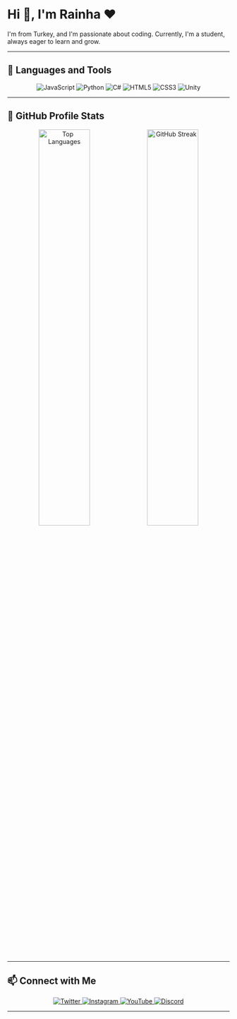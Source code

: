 # Hi 👋, I'm Rainha ❤️

I'm from Turkey, and I'm passionate about coding. Currently, I'm a student, always eager to learn and grow.

---

## 🚀 Languages and Tools

<p align="center">
  <img src="https://img.shields.io/badge/-JavaScript-F7DF1E?style=for-the-badge&logo=javascript&logoColor=black" alt="JavaScript" />
  <img src="https://img.shields.io/badge/-Python-3776AB?style=for-the-badge&logo=python&logoColor=white" alt="Python" />
  <img src="https://img.shields.io/badge/-C%23-239120?style=for-the-badge&logo=c-sharp&logoColor=white" alt="C#" />
  <img src="https://img.shields.io/badge/-HTML5-E34F26?style=for-the-badge&logo=html5&logoColor=white" alt="HTML5" />
  <img src="https://img.shields.io/badge/-CSS3-1572B6?style=for-the-badge&logo=css3&logoColor=white" alt="CSS3" />
  <img src="https://img.shields.io/badge/-Unity-000000?style=for-the-badge&logo=unity&logoColor=white" alt="Unity" />
</p>

---

## 🌟 GitHub Profile Stats

<p align="center">
  <img src="https://camo.githubusercontent.com/178f196e98d23b92706bf102d96cc0fb03b6c8e01c2a3e5536c797d176971614/68747470733a2f2f6769746875622d726561646d652d73746174732e76657263656c2e6170702f6170692f746f702d6c616e67733f757365726e616d653d7261696e686138372673686f775f69636f6e733d74727565266c6f63616c653d656e266c61796f75743d636f6d70616374" alt="Top Languages" width="48%" />
  <img src="https://camo.githubusercontent.com/d3624a1ac966211cc741d6a1f3a3998b857cd9108345bc00643f0f3aabdcc29e/68747470733a2f2f6769746875622d726561646d652d73747265616b2d73746174732e6865726f6b756170702e636f6d2f3f757365723d7261696e68613837" alt="GitHub Streak" width="48%" />
</p>

---

## 📫 Connect with Me

<p align="center">
  <a href="https://twitter.com/rainha87">
    <img src="https://img.shields.io/badge/-Twitter-1DA1F2?style=for-the-badge&logo=twitter&logoColor=white" alt="Twitter" />
  </a>
  <a href="https://instagram.com/drienriacht">
    <img src="https://img.shields.io/badge/-Instagram-E4405F?style=for-the-badge&logo=instagram&logoColor=white" alt="Instagram" />
  </a>
  <a href="https://www.youtube.com/channel/syntagod">
    <img src="https://img.shields.io/badge/-YouTube-FF0000?style=for-the-badge&logo=youtube&logoColor=white" alt="YouTube" />
  </a>
  <a href="https://discord.com/908464652688711680">
    <img src="https://img.shields.io/badge/-Discord-5865F2?style=for-the-badge&logo=discord&logoColor=white" alt="Discord" />
  </a>
</p>

---

